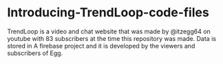 # Introducing-TrendLoop-code-files
TrendLoop is a video and chat website that was made by @itzegg64 on youtube with 83 subscribers at the time this repository was made. Data is stored in A firebase project and it is developed by the viewers and subscribers of Egg.
